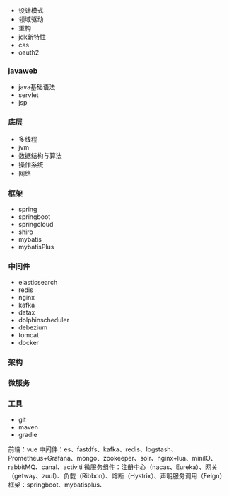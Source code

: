 <!--
 * @Author: your name
 * @Date: 2020-08-09 11:01:38
 * @LastEditTime: 2020-10-22 18:10:18
 * @LastEditors: your name
 * @Description: In User Settings Edit
 * @FilePath: \github\work\方法论\技能体系.md
-->


+ 设计模式
+ 领域驱动
+ 重构
+ jdk新特性
+ cas
+ oauth2

### javaweb
+ java基础语法
+ servlet
+ jsp

### 底层
+ 多线程
+ jvm
+ 数据结构与算法
+ 操作系统
+ 网络

### 框架
+ spring
+ springboot
+ springcloud
+ shiro
+ mybatis
+ mybatisPlus

### 中间件
+ elasticsearch
+ redis
+ nginx
+ kafka
+ datax
+ dolphinscheduler
+ debezium
+ tomcat
+ docker

### 架构

### 微服务

### 工具
+ git
+ maven
+ gradle


前端：vue
中间件：es、fastdfs、kafka、redis、logstash、Prometheus+Grafana、mongo、zookeeper、solr、nginx+lua、miniIO、rabbitMQ、canal、activiti
微服务组件：注册中心（nacas、Eureka）、网关（getway、zuul）、负载（Ribbon）、熔断（Hystrix）、声明服务调用（Feign）
框架：springboot、mybatisplus、